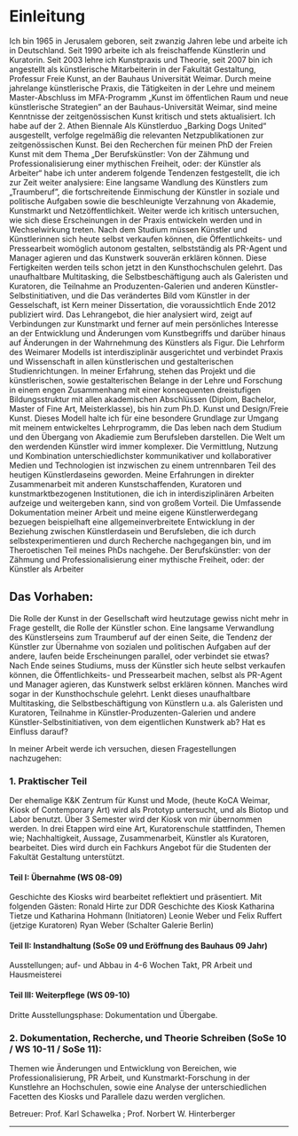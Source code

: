 # Einleitung

Ich bin 1965 in Jerusalem geboren, seit zwanzig Jahren lebe und arbeite ich in Deutschland. Seit 1990 arbeite ich als freischaffende Künstlerin und Kuratorin. Seit 2003 lehre ich Kunstpraxis und Theorie, seit 2007 bin ich angestellt als künstlerische Mitarbeiterin in der Fakultät Gestaltung, Professur Freie Kunst, an der Bauhaus Universität Weimar. Durch meine jahrelange künstlerische Praxis, die Tätigkeiten in der Lehre und meinem Master-Abschluss im MFA-Programm „Kunst im öffentlichen Raum und neue künstlerische Strategien” an der Bauhaus-Universität Weimar, sind meine Kenntnisse der zeitgenössischen Kunst kritisch und stets aktualisiert. Ich habe auf der 2. Athen Biennale Als Künstlerduo „Barking Dogs United“ ausgestellt, verfolge regelmäßig die relevanten Netzpublikationen zur zeitgenössischen Kunst.
Bei den Recherchen für meinen PhD der Freien Kunst mit dem Thema „Der Berufskünstler: Von der Zähmung und Professionalisierung einer mythischen Freiheit, oder: der Künstler als Arbeiter“ habe ich unter anderem folgende Tendenzen festgestellt, die ich zur Zeit weiter analysiere: Eine langsame Wandlung des Künstlers zum „Traumberuf”, die fortschreitende Einmischung der Künstler in soziale und politische Aufgaben sowie die beschleunigte Verzahnung von Akademie, Kunstmarkt und Netzöffentlichkeit. Weiter werde ich kritisch untersuchen, wie sich diese Erscheinungen in der Praxis entwickeln werden und in Wechselwirkung treten. Nach dem Studium müssen Künstler und Künstlerinnen sich heute selbst verkaufen können, die Öffentlichkeits- und Pressearbeit womöglich autonom gestalten, selbstständig als PR-Agent und Manager agieren und das Kunstwerk souverän erklären können. Diese Fertigkeiten werden teils schon jetzt in den Kunsthochschulen gelehrt. Das unaufhaltbare Multitasking, die Selbstbeschäftigung auch als Galeristen und Kuratoren, die Teilnahme an Produzenten-Galerien und anderen Künstler-Selbstinitiativen, und die Das verändertes Bild vom Künstler in der Gesselschaft, ist Kern meiner Dissertation, die voraussichtlich Ende 2012 publiziert wird. 
Das Lehrangebot, die hier analysiert wird, zeigt auf Verbindungen zur Kunstmarkt und ferner auf mein persönliches Interesse an der Entwicklung und Änderungen vom Kunstbegriffs und darüber hinaus auf Änderungen in der Wahrnehmung des Künstlers als Figur. Die Lehrform des Weimarer Modells ist interdisziplinär ausgerichtet und verbindet Praxis und Wissenschaft in allen künstlerischen und gestalterischen Studienrichtungen. In meiner Erfahrung, stehen das Projekt und die künstlerischen, sowie gestalterischen Belange in der Lehre und Forschung in einem engen Zusammenhang mit einer konsequenten dreistufigen Bildungsstruktur mit allen akademischen Abschlüssen (Diplom, Bachelor, Master of Fine Art, Meisterklasse), bis hin zum Ph.D. Kunst und Design/Freie Kunst. Dieses Modell halte ich für eine besondere Grundlage zur Umgang mit meinem entwickeltes Lehrprogramm, die Das leben nach dem Studium und den Übergang von Akadiemie zum Berufsleben darstellen. 
Die Welt um den werdenden Künstler wird immer komplexer. Die Vermittlung, Nutzung und Kombination unterschiedlichster kommunikativer und kollaborativer Medien und Technologien ist inzwischen zu einem untrennbaren Teil des heutigen Künstlerdaseins geworden. Meine Erfahrungen in direkter Zusammenarbeit mit anderen Kunstschaffenden, Kuratoren und kunstmarktbezogenen Institutionen, die ich in interdisziplinären Arbeiten aufzeige und weitergeben kann, sind von großem Vorteil.
Die Umfassende Dokumentation meiner Arbeit und meine eigene Künstlerwerdegang bezuegen beispielhaft eine allgemeinverbreitete Entwicklung in der Beziehung zwischen Künstlerdasein und Berufsleben, die ich durch selbstexperimentieren und durch Recherche nachgegangen bin, und im Theroetischen Teil meines PhDs nachgehe.
Der Berufskünstler: von der Zähmung und Professionalisierung einer mythische Freiheit, oder: der Künstler als Arbeiter

## Das Vorhaben:

Die Rolle der Kunst in der Gesellschaft wird heutzutage gewiss nicht mehr in Frage gestellt, die Rolle der Künstler schon. Eine langsame Verwandlung des Künstlerseins zum Traumberuf auf der einen Seite, die Tendenz der Künstler zur Übernahme von sozialen und politischen Aufgaben auf der andere, laufen beide Erscheinungen parallel, oder verbindet sie etwas? Nach Ende seines Studiums, muss der Künstler sich heute selbst verkaufen können, die Öffentlichkeits- und Pressearbeit machen, selbst als PR-Agent und Manager agieren, das Kunstwerk selbst erklären können. Manches wird sogar in der Kunsthochschule gelehrt. Lenkt dieses unaufhaltbare Multitasking, die Selbstbeschäftigung von Künstlern u.a. als Galeristen und Kuratoren, Teilnahme in Künstler-Produzenten-Galerien und andere Künstler-Selbstinitiativen, von dem eigentlichen Kunstwerk ab? Hat es Einfluss darauf?

In meiner Arbeit werde ich versuchen, diesen Fragestellungen nachzugehen:

### 1. Praktischer Teil
Der ehemalige K&K Zentrum für Kunst und Mode, (heute KoCA Weimar, Kiosk of Contemporary Art) wird als Prototyp untersucht, und als Biotop und Labor benutzt.
Über 3 Semester wird der Kiosk von mir übernommen werden. In drei Etappen wird eine Art, Kuratorenschule stattfinden, Themen wie; Nachhaltigkeit, Aussage, Zusammenarbeit, Künstler als Kuratoren, bearbeitet. Dies wird durch ein Fachkurs Angebot für die Studenten der Fakultät Gestaltung unterstützt.

#### Teil I: Übernahme (WS 08-09)
Geschichte des Kiosks wird bearbeitet reflektiert und präsentiert. Mit folgenden Gästen:
Ronald Hirte zur DDR Geschichte des Kiosk
Katharina Tietze und Katharina Hohmann (Initiatoren)
Leonie Weber und Felix Ruffert (jetzige Kuratoren)
Ryan Weber (Schalter Galerie Berlin)

#### Teil II: Instandhaltung (SoSe 09 und Eröffnung des Bauhaus 09 Jahr)
Ausstellungen; auf- und Abbau in 4-6 Wochen Takt, PR Arbeit und Hausmeisterei

#### Teil III: Weiterpflege (WS 09-10)
Dritte Ausstellungsphase: Dokumentation und Übergabe.

### 2. Dokumentation, Recherche, und Theorie Schreiben (SoSe 10 / WS 10-11 / SoSe 11): 
Themen wie Änderungen und Entwicklung von Bereichen, wie Professionalisierung, PR Arbeit, und Kunstmarkt-Forschung in der Kunstlehre an Hochschulen, sowie eine Analyse der unterschiedlichen Facetten des Kiosks und Parallele dazu werden verglichen.

Betreuer: Prof. Karl Schawelka ; Prof. Norbert W. Hinterberger

---
